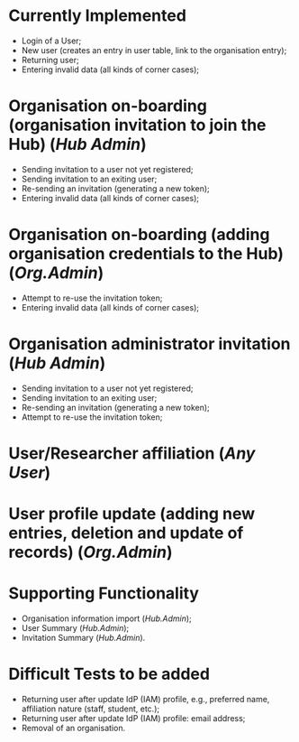 # Currently Implemented
 - Login of a User;
 - New user (creates an entry in user table, link to the organisation entry);
 - Returning user;
 - Entering invalid data (all kinds of corner cases);

# Organisation on-boarding (organisation invitation to join the Hub) (_Hub Admin_)
 - Sending invitation to a user not yet registered;
 - Sending invitation to an exiting user;
 - Re-sending an invitation (generating a new token);
 - Entering invalid data (all kinds of corner cases);

# Organisation on-boarding (adding organisation credentials to the Hub) (_Org.Admin_)
 - Attempt to re-use the invitation token;
 - Entering invalid data (all kinds of corner cases);

# Organisation administrator invitation (_Hub Admin_)
 - Sending invitation to a user not yet registered;
 - Sending invitation to an exiting user;
 - Re-sending an invitation (generating a new token);
 - Attempt to re-use the invitation token;

# User/Researcher affiliation (_Any User_)

# User profile update (adding new entries, deletion and update of records) (_Org.Admin_)

# Supporting Functionality
 - Organisation information import (_Hub.Admin_);
 - User Summary (_Hub.Admin_);
 - Invitation Summary (_Hub.Admin_).

# Difficult Tests to be added
 - Returning user after update IdP (IAM) profile, e.g., preferred name, affiliation nature (staff, student, etc.);
 - Returning user after update IdP (IAM) profile: email address;
 - Removal of an organisation.